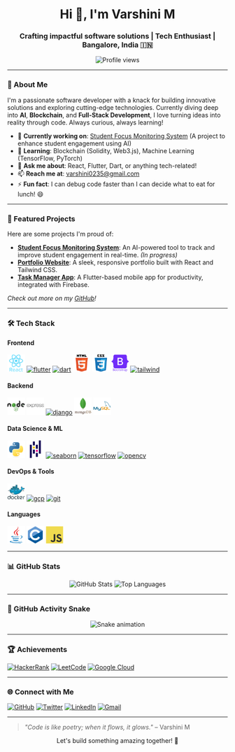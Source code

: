 <h1 align="center">Hi 👋, I'm Varshini M</h1>
<h3 align="center">Crafting impactful software solutions | Tech Enthusiast | Bangalore, India 🇮🇳</h3>

<p align="center">
  <img src="https://komarev.com/ghpvc/?username=varshini2304&style=flat-square&color=blue" alt="Profile views" />
</p>

---

### 🌟 About Me
I'm a passionate software developer with a knack for building innovative solutions and exploring cutting-edge technologies. Currently diving deep into **AI**, **Blockchain**, and **Full-Stack Development**, I love turning ideas into reality through code. Always curious, always learning!

- 🔭 **Currently working on**: [Student Focus Monitoring System](#) (A project to enhance student engagement using AI)
- 🌱 **Learning**: Blockchain (Solidity, Web3.js), Machine Learning (TensorFlow, PyTorch)
- 💬 **Ask me about**: React, Flutter, Dart, or anything tech-related!
- 📫 **Reach me at**: [varshini0235@gmail.com](mailto:varshini0235@gmail.com)
- ⚡ **Fun fact**: I can debug code faster than I can decide what to eat for lunch! 😄

---

### 🚀 Featured Projects
Here are some projects I'm proud of:

- **[Student Focus Monitoring System](#)**: An AI-powered tool to track and improve student engagement in real-time. *(In progress)*
- **[Portfolio Website](https://github.com/varshini2304/portfolio)**: A sleek, responsive portfolio built with React and Tailwind CSS.
- **[Task Manager App](https://github.com/varshini2304/task-manager)**: A Flutter-based mobile app for productivity, integrated with Firebase.

*Check out more on my [GitHub](https://github.com/varshini2304?tab=repositories)!*

---

### 🛠️ Tech Stack
#### Frontend
<p align="left">
  <a href="https://reactjs.org/" target="_blank" rel="noreferrer"><img src="https://raw.githubusercontent.com/devicons/devicon/master/icons/react/react-original-wordmark.svg" alt="react" width="40" height="40"/></a>
  <a href="https://flutter.dev" target="_blank" rel="noreferrer"><img src="https://www.vectorlogo.zone/logos/flutterio/flutterio-icon.svg" alt="flutter" width="40" height="40"/></a>
  <a href="https://dart.dev" target="_blank" rel="noreferrer"><img src="https://www.vectorlogo.zone/logos/dartlang/dartlang-icon.svg" alt="dart" width="40" height="40"/></a>
  <a href="https://www.w3.org/html/" target="_blank" rel="noreferrer"><img src="https://raw.githubusercontent.com/devicons/devicon/master/icons/html5/html5-original-wordmark.svg" alt="html5" width="40" height="40"/></a>
  <a href="https://www.w3schools.com/css/" target="_blank" rel="noreferrer"><img src="https://raw.githubusercontent.com/devicons/devicon/master/icons/css3/css3-original-wordmark.svg" alt="css3" width="40" height="40"/></a>
  <a href="https://getbootstrap.com" target="_blank" rel="noreferrer"><img src="https://raw.githubusercontent.com/devicons/devicon/master/icons/bootstrap/bootstrap-plain-wordmark.svg" alt="bootstrap" width="40" height="40"/></a>
  <a href="https://tailwindcss.com/" target="_blank" rel="noreferrer"><img src="https://www.vectorlogo.zone/logos/tailwindcss/tailwindcss-icon.svg" alt="tailwind" width="40" height="40"/></a>
</p>

#### Backend
<p align="left">
  <a href="https://nodejs.org" target="_blank" rel="noreferrer"><img src="https://raw.githubusercontent.com/devicons/devicon/master/icons/nodejs/nodejs-original-wordmark.svg" alt="nodejs" width="40" height="40"/></a>
  <a href="https://expressjs.com" target="_blank" rel="noreferrer"><img src="https://raw.githubusercontent.com/devicons/devicon/master/icons/express/express-original-wordmark.svg" alt="express" width="40" height="40"/></a>
  <a href="https://www.djangoproject.com/" target="_blank" rel="noreferrer"><img src="https://cdn.worldvectorlogo.com/logos/django.svg" alt="django" width="40" height="40"/></a>
  <a href="https://www.mongodb.com/" target="_blank" rel="noreferrer"><img src="https://raw.githubusercontent.com/devicons/devicon/master/icons/mongodb/mongodb-original-wordmark.svg" alt="mongodb" width="40" height="40"/></a>
  <a href="https://www.mysql.com/" target="_blank" rel="noreferrer"><img src="https://raw.githubusercontent.com/devicons/devicon/master/icons/mysql/mysql-original-wordmark.svg" alt="mysql" width="40" height="40"/></a>
</p>

#### Data Science & ML
<p align="left">
  <a href="https://www.python.org" target="_blank" rel="noreferrer"><img src="https://raw.githubusercontent.com/devicons/devicon/master/icons/python/python-original.svg" alt="python" width="40" height="40"/></a>
  <a href="https://pandas.pydata.org/" target="_blank" rel="noreferrer"><img src="https://raw.githubusercontent.com/devicons/devicon/2ae2a900d2f041da66e950e4d48052658d850630/icons/pandas/pandas-original.svg" alt="pandas" width="40" height="40"/></a>
  <a href="https://seaborn.pydata.org/" target="_blank" rel="noreferrer"><img src="https://seaborn.pydata.org/_images/logo-mark-lightbg.svg" alt="seaborn" width="40" height="40"/></a>
  <a href="https://www.tensorflow.org" target="_blank" rel="noreferrer"><img src="https://www.vectorlogo.zone/logos/tensorflow/tensorflow-icon.svg" alt="tensorflow" width="40" height="40"/></a>
  <a href="https://opencv.org/" target="_blank" rel="noreferrer"><img src="https://www.vectorlogo.zone/logos/opencv/opencv-icon.svg" alt="opencv" width="40" height="40"/></a>
</p>

#### DevOps & Tools
<p align="left">
  <a href="https://www.docker.com/" target="_blank" rel="noreferrer"><img src="https://raw.githubusercontent.com/devicons/devicon/master/icons/docker/docker-original-wordmark.svg" alt="docker" width="40" height="40"/></a>
  <a href="https://cloud.google.com" target="_blank" rel="noreferrer"><img src="https://www.vectorlogo.zone/logos/google_cloud/google_cloud-icon.svg" alt="gcp" width="40" height="40"/></a>
  <a href="https://git-scm.com/" target="_blank" rel="noreferrer"><img src="https://www.vectorlogo.zone/logos/git-scm/git-scm-icon.svg" alt="git" width="40" height="40"/></a>
</p>

#### Languages
<p align="left">
  <a href="https://www.java.com" target="_blank" rel="noreferrer"><img src="https://raw.githubusercontent.com/devicons/devicon/master/icons/java/java-original.svg" alt="java" width="40" height="40"/></a>
  <a href="https://www.cprogramming.com/" target="_blank" rel="noreferrer"><img src="https://raw.githubusercontent.com/devicons/devicon/master/icons/c/c-original.svg" alt="c" width="40" height="40"/></a>
  <a href="https://developer.mozilla.org/en-US/docs/Web/JavaScript" target="_blank" rel="noreferrer"><img src="https://raw.githubusercontent.com/devicons/devicon/master/icons/javascript/javascript-original.svg" alt="javascript" width="40" height="40"/></a>
</p>

---

### 📊 GitHub Stats
<p align="center">
  <img src="https://github-readme-stats.vercel.app/api?username=varshini2304&show_icons=true&theme=dracula&hide_border=true" alt="GitHub Stats" height="180" />
  <img src="https://github-readme-stats.vercel.app/api/top-langs?username=varshini2304&layout=compact&langs_count=6&theme=dracula&hide_border=true" alt="Top Languages" height="180" />
</p>

---

### 🐍 GitHub Activity Snake
<p align="center">
  <picture>
    <source media="(prefers-color-scheme: dark)" srcset="https://raw.githubusercontent.com/varshini2304/varshini2304/output/github-snake-dark.svg" />
    <source media="(prefers-color-scheme: light)" srcset="https://raw.githubusercontent.com/varshini2304/varshini2304/output/github-snake.svg" />
    <img alt="Snake animation" src="https://raw.githubusercontent.com/varshini2304/varshini2304/output/github-snake.svg" />
  </picture>
</p>

---

### 🏆 Achievements
<p align="left">
  <a href="https://www.hackerrank.com/@varshini0235" target="_blank"><img src="https://img.shields.io/badge/HackerRank-2EC866?style=for-the-badge&logo=HackerRank&logoColor=white" alt="HackerRank" /></a>
  <a href="https://leetcode.com/u/tptycqzqa6/" target="_blank"><img src="https://img.shields.io/badge/LeetCode-FFA116?style=for-the-badge&logo=LeetCode&logoColor=black" alt="LeetCode" /></a>
  <a href="https://www.credly.com/badges/123456" target="_blank"><img src="https://img.shields.io/badge/Google%20Cloud-Associate%20Cloud%20Engineer-4285F4?style=for-the-badge&logo=google-cloud" alt="Google Cloud" /></a>
</p>

---

### 🌐 Connect with Me
<p align="left">
  <a href="https://github.com/varshini2304" target="_blank"><img src="https://img.shields.io/badge/GitHub-181717?style=for-the-badge&logo=github&logoColor=white" alt="GitHub" /></a>
  <a href="https://twitter.com/varshini_m0235" target="_blank"><img src="https://img.shields.io/badge/Twitter-1DA1F2?style=for-the-badge&logo=twitter&logoColor=white" alt="Twitter" /></a>
  <a href="https://www.linkedin.com/in/varshini-m-25349527b/" target="_blank"><img src="https://img.shields.io/badge/LinkedIn-0077B5?style=for-the-badge&logo=linkedin&logoColor=white" alt="LinkedIn" /></a>
  <a href="mailto:varshini0235@gmail.com" target="_blank"><img src="https://img.shields.io/badge/Gmail-D14836?style=for-the-badge&logo=gmail&logoColor=white" alt="Gmail" /></a>
</p>

---

> *"Code is like poetry; when it flows, it glows."* – Varshini M

<p align="center">
  Let's build something amazing together! 🚀
</p>
